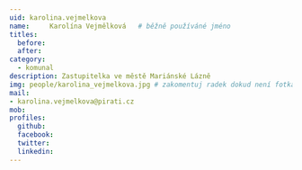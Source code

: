 ```yaml
---
uid: karolina.vejmelkova
name:     Karolína Vejmělková  	# běžně používáné jméno
titles:
  before:
  after:
category:
  - komunal
description: Zastupitelka ve městě Mariánské Lázně
img: people/karolina_vejmelkova.jpg # zakomentuj radek dokud není fotka
mail:
- karolina.vejmelkova@pirati.cz
mob:
profiles:
  github:
  facebook:
  twitter:
  linkedin:
---
```




